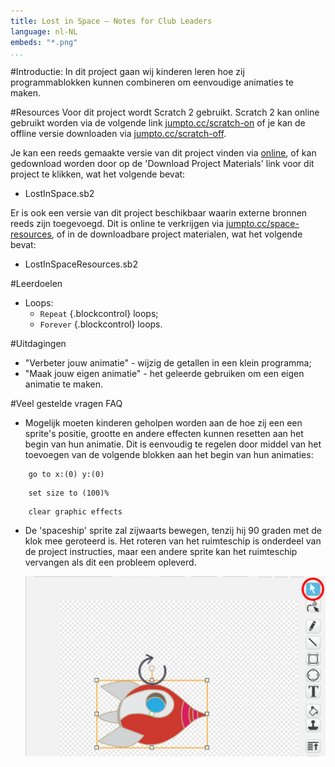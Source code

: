 ```yaml
---
title: Lost in Space — Notes for Club Leaders
language: nl-NL
embeds: "*.png"
...
```


#Introductie:
In dit project gaan wij kinderen leren hoe zij programmablokken kunnen combineren om eenvoudige animaties te maken.

#Resources
Voor dit project wordt Scratch 2 gebruikt. Scratch 2 kan online gebruikt worden via de volgende link [jumpto.cc/scratch-on](http://jumpto.cc/scratch-on) of je kan de offline versie downloaden via [jumpto.cc/scratch-off](http://jumpto.cc/scratch-off).

Je kan een reeds gemaakte versie van dit project vinden via <a href="http://scratch.mit.edu/projects/26818098/#editor">online</a>, of kan gedownload worden door op de 'Download Project Materials' link voor dit project te klikken, wat het volgende bevat:

+ LostInSpace.sb2

Er is ook een versie van dit project beschikbaar waarin externe bronnen reeds zijn toegevoegd. Dit is online te verkrijgen via [jumpto.cc/space-resources](http://jumpto.cc/space-resources), of in de downloadbare project materialen, wat het volgende bevat:

+ LostInSpaceResources.sb2 

#Leerdoelen
+ Loops:
	+ `Repeat` {.blockcontrol} loops;
	+ `Forever` {.blockcontrol} loops.

#Uitdagingen
+ "Verbeter jouw animatie" - wijzig de getallen in een klein programma;
+ "Maak jouw eigen animatie" - het geleerde gebruiken om een eigen animatie te maken.

#Veel gestelde vragen FAQ

+ Mogelijk moeten kinderen geholpen worden aan de hoe zij een een sprite's positie, grootte en andere effecten kunnen resetten aan het begin van hun animatie. Dit is eenvoudig te regelen door middel van het toevoegen van de volgende blokken aan het begin van hun animaties:

```blocks
	go to x:(0) y:(0)
```

```blocks
	set size to (100)%
```

```blocks
	clear graphic effects
```

+ De 'spaceship' sprite zal zijwaarts bewegen, tenzij hij 90 graden met de klok mee geroteerd is. Het roteren van het ruimteschip is onderdeel van de project instructies, maar een andere sprite kan het ruimteschip vervangen als dit een probleem opleverd.

	![screenshot](space-rotate.png)